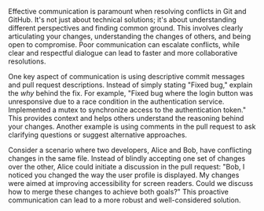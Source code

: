 Effective communication is paramount when resolving conflicts in Git and GitHub. It's not just about technical solutions; it's about understanding different perspectives and finding common ground. This involves clearly articulating your changes, understanding the changes of others, and being open to compromise. Poor communication can escalate conflicts, while clear and respectful dialogue can lead to faster and more collaborative resolutions.

One key aspect of communication is using descriptive commit messages and pull request descriptions. Instead of simply stating "Fixed bug," explain the _why_ behind the fix. For example, "Fixed bug where the login button was unresponsive due to a race condition in the authentication service. Implemented a mutex to synchronize access to the authentication token." This provides context and helps others understand the reasoning behind your changes. Another example is using comments in the pull request to ask clarifying questions or suggest alternative approaches.

Consider a scenario where two developers, Alice and Bob, have conflicting changes in the same file. Instead of blindly accepting one set of changes over the other, Alice could initiate a discussion in the pull request: "Bob, I noticed you changed the way the user profile is displayed. My changes were aimed at improving accessibility for screen readers. Could we discuss how to merge these changes to achieve both goals?" This proactive communication can lead to a more robust and well-considered solution.